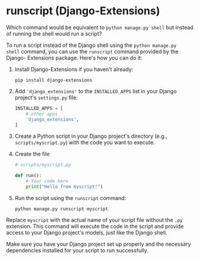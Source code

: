 # runscript (Django-Extensions)

Which command would be equivalent to `python manage.py shell` but instead of 
running the shell would run a script?

To run a script instead of the Django shell using the `python manage.py 
shell` command, you can use the `runscript` command provided by the Django-
Extensions package. Here's how you can do it: 


1. Install Django-Extensions if you haven't already:
   ```
   pip install django-extensions
   ```

2. Add `'django_extensions'` to the `INSTALLED_APPS` list in your Django project's 
   `settings.py` file:

   ```python
   INSTALLED_APPS = [
       # other apps
       'django_extensions',
   ]
   ```

3. Create a Python script in your Django project's directory (e.g., `scripts/myscript.py`)
   with the code you want to execute. 

4. Create the file

    ```python
    # scripts/myscript.py

    def run():
        # Your code here
        print("Hello from myscript!")
    ```

5. Run the script using the `runscript` command:

   ```
   python manage.py runscript myscript
   ```

Replace `myscript` with the actual name of your script file without the `.py` 
extension. This command will execute the code in the script and provide 
access to your Django project's models, just like the Django shell. 

Make sure you have your Django project set up properly and the necessary 
dependencies installed for your script to run successfully. 
